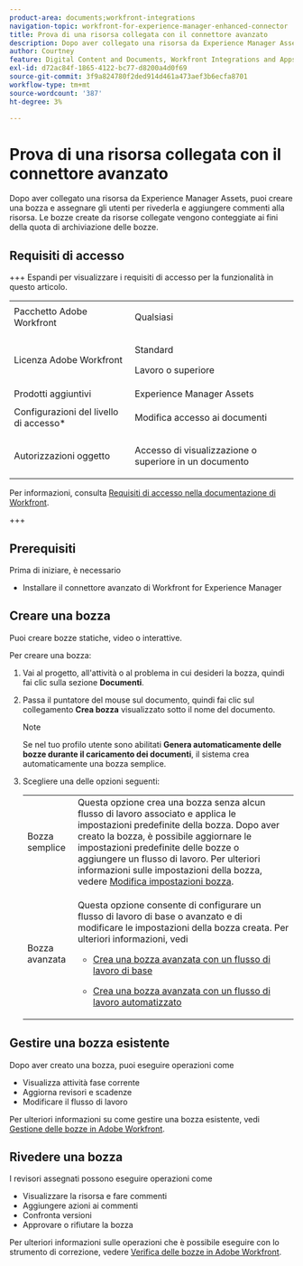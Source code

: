 ```yaml
---
product-area: documents;workfront-integrations
navigation-topic: workfront-for-experience-manager-enhanced-connector
title: Prova di una risorsa collegata con il connettore avanzato
description: Dopo aver collegato una risorsa da Experience Manager Assets, puoi creare una bozza e assegnare gli utenti per rivederla e aggiungere commenti alla risorsa.
author: Courtney
feature: Digital Content and Documents, Workfront Integrations and Apps
exl-id: d72ac84f-1865-4122-bc77-d8200a4d0f69
source-git-commit: 3f9a824780f2ded914d461a473aef3b6ecfa8701
workflow-type: tm+mt
source-wordcount: '387'
ht-degree: 3%

---
```


# Prova di una risorsa collegata con il connettore avanzato

Dopo aver collegato una risorsa da Experience Manager Assets, puoi creare una bozza e assegnare gli utenti per rivederla e aggiungere commenti alla risorsa. Le bozze create da risorse collegate vengono conteggiate ai fini della quota di archiviazione delle bozze.

## Requisiti di accesso

+++ Espandi per visualizzare i requisiti di accesso per la funzionalità in questo articolo.

<table style="table-layout:auto"> 
 <col> 
 <col> 
 <tbody> 
  <tr> 
   <td role="rowheader">Pacchetto Adobe Workfront</td> 
   <td> <p>Qualsiasi</p> </td> 
  </tr> 
  <tr> 
   <td role="rowheader">Licenza Adobe Workfront</td> 
   <td> 
   <p>Standard</p>
   <p>Lavoro o superiore</p> 
    </td> 
  </tr> 
  <tr> 
   <td role="rowheader">Prodotti aggiuntivi</td> 
   <td>Experience Manager Assets </td> 
  </tr> 
  <tr> 
   <td role="rowheader">Configurazioni del livello di accesso*</td> 
   <td> <p>Modifica accesso ai documenti</p></td> 
  </tr> 
  <tr> 
   <td role="rowheader">Autorizzazioni oggetto</td> 
   <td> <p>Accesso di visualizzazione o superiore in un documento</p> </td> 
  </tr> 
 </tbody> 
</table>


Per informazioni, consulta [Requisiti di accesso nella documentazione di Workfront](/help/quicksilver/administration-and-setup/add-users/access-levels-and-object-permissions/access-level-requirements-in-documentation.md).

+++

## Prerequisiti

Prima di iniziare, è necessario

* Installare il connettore avanzato di Workfront for Experience Manager

## Creare una bozza

Puoi creare bozze statiche, video o interattive.

Per creare una bozza:

1. Vai al progetto, all&#39;attività o al problema in cui desideri la bozza, quindi fai clic sulla sezione **Documenti**.
1. Passa il puntatore del mouse sul documento, quindi fai clic sul collegamento **Crea bozza** visualizzato sotto il nome del documento.

   >[!NOTE]
   >
   >Se nel tuo profilo utente sono abilitati **Genera automaticamente delle bozze durante il caricamento dei documenti**, il sistema crea automaticamente una bozza semplice.

1. Scegliere una delle opzioni seguenti:

   <table style="table-layout:auto"> 
    <col> 
    <col> 
    <tbody> 
     <tr> 
      <td role="rowheader">Bozza semplice</td> 
      <td>Questa opzione crea una bozza senza alcun flusso di lavoro associato e applica le impostazioni predefinite della bozza. Dopo aver creato la bozza, è possibile aggiornare le impostazioni predefinite delle bozze o aggiungere un flusso di lavoro. Per ulteriori informazioni sulle impostazioni della bozza, vedere <a href="../../../review-and-approve-work/proofing/managing-proofs-within-workfront/edit-proof-settings.md" class="MCXref xref">Modifica impostazioni bozza</a>.</td> 
     </tr> 
     <tr> 
      <td role="rowheader">Bozza avanzata</td> 
      <td> <p>Questa opzione consente di configurare un flusso di lavoro di base o avanzato e di modificare le impostazioni della bozza creata. Per ulteriori informazioni, vedi   </p> 
       <ul> 
        <li> <p><a href="../../../review-and-approve-work/proofing/creating-proofs-within-workfront/configure-basic-proof-workflow.md" class="MCXref xref">Crea una bozza avanzata con un flusso di lavoro di base</a> </p> </li> 
        <li> <p><a href="../../../review-and-approve-work/proofing/creating-proofs-within-workfront/create-automated-proof-workflow.md" class="MCXref xref">Crea una bozza avanzata con un flusso di lavoro automatizzato</a> </p> </li> 
       </ul> </td> 
     </tr> 
    </tbody> 
   </table>

## Gestire una bozza esistente

Dopo aver creato una bozza, puoi eseguire operazioni come

* Visualizza attività fase corrente
* Aggiorna revisori e scadenze
* Modificare il flusso di lavoro

Per ulteriori informazioni su come gestire una bozza esistente, vedi [Gestione delle bozze in Adobe Workfront](../../../review-and-approve-work/proofing/managing-proofs-within-workfront/manage-proofs-in-wf.md).

## Rivedere una bozza

I revisori assegnati possono eseguire operazioni come

* Visualizzare la risorsa e fare commenti
* Aggiungere azioni ai commenti
* Confronta versioni
* Approvare o rifiutare la bozza

Per ulteriori informazioni sulle operazioni che è possibile eseguire con lo strumento di correzione, vedere [Verifica delle bozze in Adobe Workfront](../../../review-and-approve-work/proofing/reviewing-proofs-within-workfront/review-proofs-in-wf.md).
